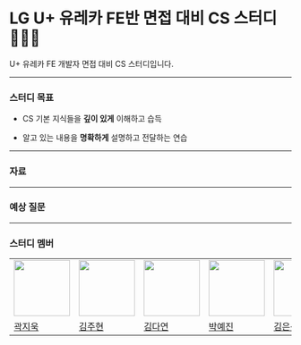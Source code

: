 #  LG U+ 유레카 FE반 면접 대비 CS 스터디  👨🏻‍💻

U+ 유레카 FE 개발자 면접 대비 CS 스터디입니다.

---

### 스터디 목표
* CS 기본 지식들을 **깊이 있게** 이해하고 습득

* 알고 있는 내용을 **명확하게** 설명하고 전달하는 연습

---

### 자료

---
### 예상 질문

---

### 스터디 멤버

<table>
  <tr>
    <td><a href="https://github.com/gawgjiug"><img src="https://avatars.githubusercontent.com/u/99489686?v=4" width="100"></a></td>
    <td><a href="https://github.com/corinthionia"><img src="https://avatars.githubusercontent.com/u/79887293?v=4" width="100"></a></td>
    <td><a href="https://github.com/kimdayeon37"><img src="https://avatars.githubusercontent.com/u/93921784?v=4" width="100"></a></td>
    <td><a href="https://github.com/uiop5809"><img src="https://avatars.githubusercontent.com/u/97819580?v=4" width="100"></a></td>
    <td><a href="https://github.com/unfamiliar-sik-dev"><img src="https://avatars.githubusercontent.com/u/172105103?v=4" width="100"></a></td>
  </tr>
  <tr>
    <td><a href="https://github.com/gawgjiug">곽지욱</a></td>
    <td><a href="https://github.com/corinthionia">김주현</a></td>
    <td><a href="https://github.com/kimdayeon37">김다연</a></td>
    <td><a href="https://github.com/uiop5809">박예진</a></td>
    <td><a href="https://github.com/unfamiliar-sik-dev">김은식</a></td>
  </tr>
</table>
